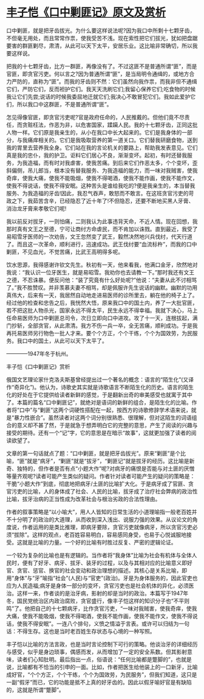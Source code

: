 # [丰子恺《口中剿匪记》原文及赏析](https://www.vrrw.net/wx/9052.html)

口中剿匪，就是把牙齿拔光。为什么要这样说法呢?因为我口中所剩十七颗牙齿，不但毫无用处，而且常常作祟，使我受苦不浅。现在索性把它们拔光，犹如把盘踞要害的群匪剿尽，肃清，从此可以天下太平，安居乐业。这比喻非常确切，所以我要这样说。

把我的十七颗牙齿，比方一群匪，再像没有了。不过这匪不是普通所谓“匪”，而是官匪，即贪官污吏。何以言之?因为普通所谓“匪”，是当局明令通缉的，或地方合力严防的，直称为“匪”。而我的牙齿则不然：它们虽然向我作祟，而我非但不通缉它们，严防它们，反而袒护它们。我天天洗刷它们;我留心保养它们;吃食物的时候我让它们先尝;说话的时候我委屈地迁就它们;我决心不敢冒犯它们。我如此爱护它们，所以我口中这群匪，不是普通所谓“匪”。



怎见得像官匪，即贪官污吏呢?官是政府任命的，人民推戴的。但他们竟不尽责任，而贪赃枉法，作恶为非，以危害国家，蹂躏人民。我的十七颗牙齿，正同这批人物一样。它们原是我亲生的，从小在我口中长大起来的。它们是我身体的一部分，与我痛痒相关的。它们是我吸取营养的第一道关口。它们替我研磨食物，送到我的胃里去营养我全身。它们站在我的言论机关的要路上，帮助我发表意见。它们真是我的忠仆，我的护卫。讵料它们居心不良，渐渐变坏。起初，有时还替我服务，为我造福，而有时对我虐害，使我苦痛。到后来它们作恶太多，个个变坏，歪斜偏侧，吊儿郎当，根本没有替我服务、为我造福的能力，而一味对我贼害，使我奇痒，使我大痛，使我不能吸烟，使我不得喝酒，使我不能作画，使我不能作文，使我不得说话，使我不得安眠。这种苦头是谁给我吃的?便是我亲生的，本当替我服务、为我造福的牙齿!因此，我忍气吞声，敢怒而不敢言。在这班贪官污吏的苛政之下，我茹苦含辛，已经隐忍了近十年了!不但隐忍，还要不断地买黑人牙膏、消治龙牙膏来孝敬它们呢!

我以前反对拔牙，一则怕痛，二则我认为此事违背天命，不近人情。现在回想，我那时真有文王之至德，宁可让商纣方命虐民，而不肯加以诛戮。直到最近，我受了易昭雪牙医师的一次劝告，文王忽然变了武王，毅然决然地兴兵伐纣，代天行道了。而且这一次革命，顺利进行，迅速成功。武王伐纣要“血流标杵”，而我的口中剿匪，不见血光，不觉苦痛，比武王高明得多呢。

饮水思源，我得感谢许钦文先生。秋初有一天，他来看我，他满口金牙，欣然地对我说：“我认识一位牙医生，就是易昭雪。我劝你也去请教一下。”那时我还有文王之德，不忍诛暴。便反问他：“装了究竟有什么好处呢?”他说：“夫妻从此不讨相骂了。”我不胜赞叹。并非羡慕夫妻不相骂，却是佩服许先生说话的幽默。幽默的功用真伟大，后来有一天，我居然自动地走进易医师的诊所里去，躺在他的椅子上了。经过他的检查和忠告之后，我恍然大悟，原来我口中的国土内，养了一大批官匪，若不把这批人物杀光，国家永远不得太平，民生永远不得幸福。我就下决心，马上任命易医师为口中剿匪总司令，次日立即向口中进攻。攻了十一天，连根拔起，满门抄斩，全部贪官，从此肃清。我方不伤一兵一卒，全无苦痛，顺利成功。于是我再托易医师另行物色一批人才来。要个个方正，个个干练，个个为国效劳，为民服务。我口中的国土，从此可以天下太平了。

————1947年冬于杭州。

丰子恺《口中剿匪记》赏析

俄国文艺理论家什克洛夫斯基曾经提出过一个著名的概念：语言的“陌生化”(又译作“奇异化”)。他认为，诗歌史其实就是诗歌语言不断陌生化的历史。语言的陌生化的好处在于它提供给读者新鲜的感觉，于是翻新出奇的审美感受也就寓于其中了。本篇的篇名“口中剿匪记”，就绝对是语词的新鲜的组合，是陌生化的比喻。作者将“口中”与“剿匪”这两个词硬性搭配在一起，按西方的诗歌修辞学术语来说，就是“暴力性嵌合”。虽然读者对这两个词分别很熟悉、很理解，但对这陌生的词语组合的意义却不甚了然，于是就急于想弄明白它的完整的意思，产生了阅读的兴趣与接受的期待。还有一个“记”字，它的意思是在暗示“故事”，这就更加强了读者的阅读欲望了。

文章的第一句话就点了题：“口中剿匪，就是把牙齿拔光”。原来“剿匪”是个比喻，“匪”就是“病牙”，“剿匪”就是“拔牙”，“剿匪记”就是拔牙的经历。这比喻是新奇、独特的，但作者是否有点“小题大作”呢?对病牙的痛恨是否能与对土匪的厌憎等量齐观呢?读者可能产生类似的疑问。作者针对读者可能产生的疑问的策略是：干脆“小题大作”到底，彻底地把病牙/土匪的比喻扩大化。于是病牙成了官匪、贪官污吏的比喻，人的身体成了社会、人民的比喻，拔牙成了治疗社会弊病的政治性比喻，拔牙治病的正当性成为改革社会与根治劣政的合法性理由。

作者的叙事策略是“以小喻大”，用人人皆知的日常生活的小道理喻指一般老百姓并不十分明了的政治的大道理，从而收到深入浅出、说服力强的效果。从议论文的角度说，作者运用的是类比推理，即病牙要除，贪官污吏就像病牙，所以贪官污吏必须“拔除”。这样的观点，老百姓容易明白，容易感同身受，也易于心悦诚服地接受。这就是比喻的力量。一个好的比喻有时胜过反复、严密的逻辑论证。

一个较为复杂的比喻也是有逻辑的。当作者将“我身体”比喻为社会有机体与全体人民时，便有了好牙、病牙、拔牙、装牙的过程，以及与其相对应的比喻意义即好官、贪官、惩官、换官的社会变动和政治理想的描述。其核心是关系比喻，即用“身体”与“牙”喻指“社会”(人民)与“官吏”(政治)。牙是为身体服务的，因此官吏也应为人民造福;病牙是身体一部分的变坏，贪官污吏也是社会机体的异化，必须医治。这样一来，作者谈的是治牙病，影射的却是当时的政治。本篇写于1947年冬，国民党统治区内政治腐败，贪官盛行，像丰子恺这样的知识分子也“不平则鸣”了。他把自己的十七颗病牙，比作贪官污吏，“一味对我贼害，使我奇痒，使我大痛，使我不能吸烟，使我不得喝酒，使我不能作画，使我不能作文，使我不得说话，使我不得安眠”。一连八个排句，义愤之情溢于言表。或许可以归结为一句话：不得生存。这也是当时老百姓生存状态与心境的一种写照。

丰子恺以比喻的方法言政，也是当时言论控制下可行的策略。他谈治牙的详细经历与感受，似乎是身边琐事，偶感而发，从而增加了一定的安全系数。但其影射意味，读者们心知肚明。最后指出一点，俗语说：“任何比喻都是蹩脚的”，也就是说，比喻都有不恰当的引申的一面。比如，作者把医生给他装上的一口新牙，比喻成好官，“个个方正，个个干练，个个为国效劳，为民服务”，但我们知道，这只是一副“假牙”而已，它的功能是抵不上真的好牙齿的。因此以假牙喻好官是有缺陷的，这就是所谓“蹩脚”。

